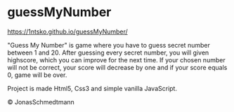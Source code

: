 # guessMyNumber

https://1ntsko.github.io/guessMyNumber/

"Guess My Number" is game where you have to guess secret number between 1 and 20.
After guessing every secret number, you will given highscore, which you can improve for the next time.
If your chosen number will not be correct, your score will decrease by one and if your score equals 0, game will be over.

Project is made Html5, Css3 and simple vanilla JavaScript.

© JonasSchmedtmann
